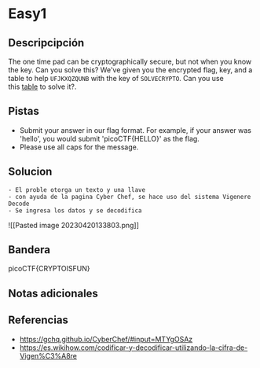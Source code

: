 # Easy1
## Descripcipción
The one time pad can be cryptographically secure, but not when you know the key. Can you solve this? We've given you the encrypted flag, key, and a table to help `UFJKXQZQUNB` with the key of `SOLVECRYPTO`. Can you use this [table](https://jupiter.challenges.picoctf.org/static/1fd21547c154c678d2dab145c29f1d79/table.txt) to solve it?.
## Pistas
- Submit your answer in our flag format. For example, if your answer was 'hello', you would submit 'picoCTF{HELLO}' as the flag.
- Please use all caps for the message.
## Solucion
```
- El proble otorga un texto y una llave 
- con ayuda de la pagina Cyber Chef, se hace uso del sistema Vigenere Decode
- Se ingresa los datos y se decodifica
```
![[Pasted image 20230420133803.png]] 
## Bandera
picoCTF{CRYPTOISFUN}
## Notas adicionales
## Referencias
- https://gchq.github.io/CyberChef/#input=MTYgOSAz
- https://es.wikihow.com/codificar-y-decodificar-utilizando-la-cifra-de-Vigen%C3%A8re


